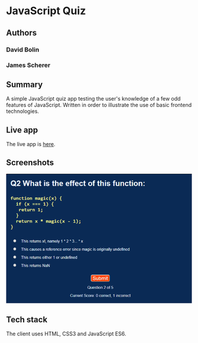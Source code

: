 # JavaScript Quiz

## Authors

### David Bolin
### James Scherer


## Summary

A simple JavaScript quiz app testing the user's knowledge of a few odd features of JavaScript. Written in order to illustrate the use of basic frontend technologies.


## Live app

The live app is [here](https://thinkful-ei-bee.github.io/quiz-app-james-david/).


## Screenshots
![Sample Page](screenshots/Quiz.png)

## Tech stack

The client uses HTML, CSS3 and JavaScript ES6.
